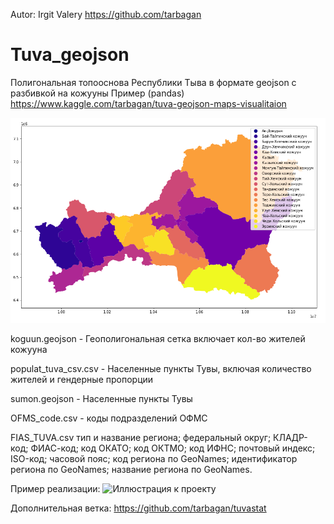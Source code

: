 Autor: Irgit Valery https://github.com/tarbagan
# Tuva_geojson
Полигональная топооснова Республики Тыва в формате geojson c разбивкой на кожууны
Пример (pandas) https://www.kaggle.com/tarbagan/tuva-geojson-maps-visualitaion


![Иллюстрация к проекту](https://github.com/tarbagan/Tuva_geojson/blob/master/screenshot-www.kaggle.com-2020.04.10-10_16_11.png)

koguun.geojson - Геополигональная сетка включает кол-во жителей кожууна

populat_tuva_csv.csv 	- Населенные пункты Тувы, включая количество жителей и гендерные пропорции

sumon.geojson - Населенные пункты Тувы

OFMS_code.csv - коды подразделений ОФМС

FIAS_TUVA.csv
    тип и название региона;
    федеральный округ;
    КЛАДР-код;
    ФИАС-код;
    код ОКАТО;
    код ОКТМО;
    код ИФНС;
    почтовый индекс;
    ISO-код;
    часовой пояс;
    код региона по GeoNames;
    идентификатор региона по GeoNames;
    название региона по GeoNames.


Пример реализации:
![Иллюстрация к проекту](https://github.com/tarbagan/Tuva_geojson/blob/master/screenshot-covid.rtyva.ru-2020.06.24-12_14_23.png)

Дополнительная ветка: https://github.com/tarbagan/tuvastat
